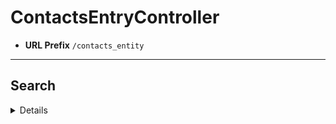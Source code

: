 # ContactsEntryController
* **URL Prefix** `/contacts_entity`
----

## Search
<details>

* **URL** `/search`

* **Method:** `GET`

* **URL Params**

	* Required:
		* `faroSearchContexts=[List<FaroSearchContext>]`

			See [FaroSearchContext](../../model/search/faro_search_context.markdown).

* **Data Params**

	None

* **Success Response:**

	* **Code:** 200
	* **Content:** List<[FaroResultsDisplay](../../model/display/faro_results_display.markdown)>
		```
		[
			{
				"items": [
					{
						"id": "AV-S3qf5H7X3n3NrSWr1",
						"name": "zoe hayes",
						"type": 1,
						"properties": {
							"firstName": "zoe",
							"lastName": "hayes",
							"emailAddress": "zoe.hayes@example.com",
							"portraitURL": "https://randomuser.me/api/portraits/women/45.jpg",
							"companyName": "King, King and King",
							"jobTitle": "accountant"
						}
					},
					{
						"id": "AV-S3sBcH7X3n3NrSWvh",
						"name": "zoe morales",
						"type": 1,
						"properties": {
							"firstName": "zoe",
							"lastName": "morales",
							"emailAddress": "zoe.morales@example.com",
							"portraitURL": "https://randomuser.me/api/portraits/women/8.jpg",
							"companyName": "Doyle, Doyle and Doyle",
							"jobTitle": "firefighter"
						}
					}
				],
				"total": 1003
			}
		]
		```

* **Sample Call:**

	```
	var request = require("request");

	var options = {
		method: 'GET',
		url: 'http://localhost:8080/o/faro/contacts/contacts_entity/search',
		qs: {
			faroSearchContexts: '[{"type":"1", "cur": 1, "delta":2, "query": "", "orderByFields":{"firstName":"desc"}}]'
		}
	};

	request(options, function (error, response, body) {
		if (error) throw new Error(error);

		console.log(body);
	});
	```
</details>
